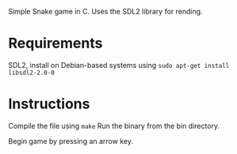 Simple Snake game in C. Uses the SDL2 library for rending.

# **Requirements**

SDL2, install on Debian-based systems using `` sudo apt-get install libsdl2-2.0-0 ``

# **Instructions**

Compile the file using ``make``
Run the binary from the bin directory.

Begin game by pressing an arrow key.
